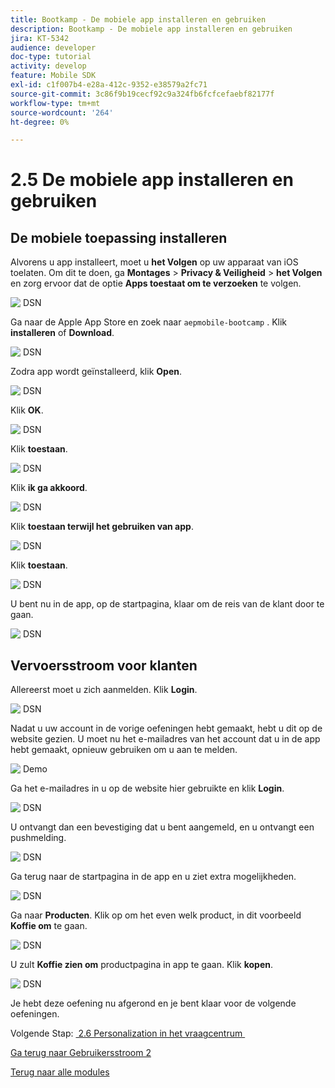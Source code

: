 ```yaml
---
title: Bootkamp - De mobiele app installeren en gebruiken
description: Bootkamp - De mobiele app installeren en gebruiken
jira: KT-5342
audience: developer
doc-type: tutorial
activity: develop
feature: Mobile SDK
exl-id: c1f007b4-e28a-412c-9352-e38579a2fc71
source-git-commit: 3c86f9b19cecf92c9a324fb6fcfcefaebf82177f
workflow-type: tm+mt
source-wordcount: '264'
ht-degree: 0%

---
```


# 2.5 De mobiele app installeren en gebruiken


## De mobiele toepassing installeren

Alvorens u app installeert, moet u **het Volgen** op uw apparaat van iOS toelaten. Om dit te doen, ga **Montages** > **Privacy &amp; Veiligheid** > **het Volgen** en zorg ervoor dat de optie **Apps toestaat om te verzoeken** te volgen.

![&#x200B; DSN &#x200B;](./../uc3/images/app4.png)

Ga naar de Apple App Store en zoek naar `aepmobile-bootcamp` . Klik **installeren** of **Download**.

![&#x200B; DSN &#x200B;](./../uc3/images/app1.png)

Zodra app wordt geïnstalleerd, klik **Open**.

![&#x200B; DSN &#x200B;](./../uc3/images/app2.png)

Klik **OK**.

![&#x200B; DSN &#x200B;](./../uc3/images/app9.png)

Klik **toestaan**.

![&#x200B; DSN &#x200B;](./../uc3/images/app3.png)

Klik **ik ga akkoord**.

![&#x200B; DSN &#x200B;](./../uc3/images/app7.png)

Klik **toestaan terwijl het gebruiken van app**.

![&#x200B; DSN &#x200B;](./../uc3/images/app8.png)

Klik **toestaan**.

![&#x200B; DSN &#x200B;](./../uc3/images/app5.png)

U bent nu in de app, op de startpagina, klaar om de reis van de klant door te gaan.

![&#x200B; DSN &#x200B;](./../uc3/images/app12.png)

## Vervoersstroom voor klanten

Allereerst moet u zich aanmelden. Klik **Login**.

![&#x200B; DSN &#x200B;](./../uc3/images/app13.png)

Nadat u uw account in de vorige oefeningen hebt gemaakt, hebt u dit op de website gezien. U moet nu het e-mailadres van het account dat u in de app hebt gemaakt, opnieuw gebruiken om u aan te melden.

![&#x200B; Demo &#x200B;](./../uc3/images/pv1.png)

Ga het e-mailadres in u op de website hier gebruikte en klik **Login**.

![&#x200B; DSN &#x200B;](./../uc3/images/app14.png)

U ontvangt dan een bevestiging dat u bent aangemeld, en u ontvangt een pushmelding.

![&#x200B; DSN &#x200B;](./../uc3/images/app15.png)

Ga terug naar de startpagina in de app en u ziet extra mogelijkheden.

![&#x200B; DSN &#x200B;](./../uc3/images/app17.png)

Ga naar **Producten**. Klik op om het even welk product, in dit voorbeeld **Koffie om** te gaan.

![&#x200B; DSN &#x200B;](./images/app19.png)

U zult **Koffie zien om** productpagina in app te gaan. Klik **kopen**.

![&#x200B; DSN &#x200B;](./images/app20.png)

Je hebt deze oefening nu afgerond en je bent klaar voor de volgende oefeningen.

Volgende Stap: [&#x200B; 2.6 Personalization in het vraagcentrum &#x200B;](./ex6.md)

[Ga terug naar Gebruikersstroom 2](./uc2.md)

[Terug naar alle modules](../../overview.md)
